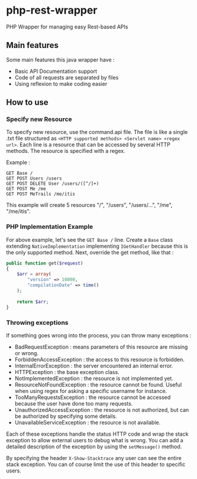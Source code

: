 # php-rest-wrapper
PHP Wrapper for managing easy Rest-based APIs

## Main features
Some main features this java wrapper have :
* Basic API Documentation support
* Code of all requests are separated by files
* Using reflexion to make coding easier

## How to use

### Specify new Resource
To specify new resource, use the command.api file. The file is like a single .txt file structured as `<HTTP supported methods> <Servlet name> <regex url>`. Each line is a resource that can be accessed by several HTTP methods. The resource is specified with a regex.

Example :
```
GET Base /
GET POST Users /users
GET POST DELETE User /users/([^/]+)
GET POST Me /me
GET POST MeTrails /me/itis
```

This example will create 5 resources "/", "/users", "/users/...", "/me", "/me/itis".

### PHP Implementation Example
For above example, let's see the `GET Base /` line.
Create a `Base` class extending `NativeImplementation` implementing `IGetHandler` because this is the only supported method.
Next, override the get method, like that :
```php
public function get($request)
{
    $arr = array(
        "version" => 10000,
        "compilationDate" => time()
    );
    
    return $arr;
}
```

### Throwing exceptions
If something goes wrong into the process, you can throw many exceptions :
* BadRequestException : means parameters of this resource are missing or wrong.
* ForbiddenAccessException : the access to this resource is forbidden.
* InternalErrorException : the server encountered an internal error.
* HTTPException : the base exception class.
* NotImplementedException : the resource is not implemented yet.
* ResourceNotFoundException : the resource cannot be found. Useful when using regex for asking a specific username for instance.
* TooManyRequestsException : the resource cannot be accessed because the user have done too many requests.
* UnauthorizedAccessException : the resource is not authorized, but can be authorized by specifying some details.
* UnavailableServiceException : the resource is not available.

Each of these exceptions handle the status HTTP code and wrap the stack exception to allow external users to debug what is wrong. You can add a detailed description of the exception by using the `setMessage()` method.

By specifying the header `X-Show-Stacktrace` any user can see the entire stack exception. You can of course limit the use of this header to specific users.
